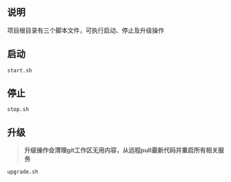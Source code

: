 ## 说明
项目根目录有三个脚本文件，可执行启动、停止及升级操作

## 启动

```start.sh```

## 停止

```stop.sh```

## 升级
>**升级操作会清理git工作区无用内容，从远程pull最新代码并重启所有相关服务**

```upgrade.sh```
